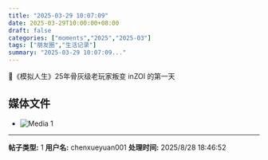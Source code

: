 ```yaml
---
title: "2025-03-29 10:07:09"
date: 2025-03-29T10:00:00+08:00
draft: false
categories: ["moments","2025","2025-03"]
tags: ["朋友圈","生活记录"]
summary: "2025-03-29 10:07:09..."
---
```


📅《模拟人生》25年骨灰级老玩家叛变 inZOI 的第一天

## 媒体文件

- ![Media 1](/Moments/photos/2025-03-29/202503291007090.jpg)

---

**帖子类型:** 1
**用户名:** chenxueyuan001
**处理时间:** 2025/8/28 18:46:52
